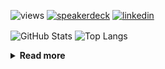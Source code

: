 ![views](https://komarev.com/ghpvc/?username=chck&color=blueviolet)
[![speakerdeck](https://img.shields.io/badge/Speaker_Deck-chck-8a2be2?style=flat-square&logo=speaker-deck)](https://speakerdeck.com/chck)
[![linkedin](https://img.shields.io/badge/LinkedIn-chck-8a2be2?style=flat-square&logo=linkedin)](https://www.linkedin.com/in/chck/)

<p align="left"> 
  <img alt="GitHub Stats" align="center" height="150" src="https://github-readme-stats-nine-umber-51.vercel.app/api?username=chck&count_private=true&show_icons=true&hide_title=true&theme=buefy" />
  <img alt="Top Langs" align="center" height="150" src="https://github-readme-stats-nine-umber-51.vercel.app/api/top-langs/?username=chck&layout=compact&count_private=true&show_icons=true&hide_title=true&theme=buefy" />
</p>

<details>
  <summary><b>Read more</b></summary>
  <br>

  <!--START_SECTION:waka-->
**🐱 My GitHub Data** 

> 📦 77.0 kB Used in GitHub's Storage 
 > 
> 🏆 45 Contributions in the Year 2024
 > 
> 💼 Opted to Hire
 > 
> 📜 134 Public Repositories 
 > 
> 🔑 19 Private Repositories 
 > 
**I'm a Night 🦉** 

```text
🌞 Morning                801 commits         ███░░░░░░░░░░░░░░░░░░░░░░   12.93 % 
🌆 Daytime                2021 commits        ████████░░░░░░░░░░░░░░░░░   32.62 % 
🌃 Evening                1772 commits        ███████░░░░░░░░░░░░░░░░░░   28.60 % 
🌙 Night                  1601 commits        ██████░░░░░░░░░░░░░░░░░░░   25.84 % 
```
📅 **I'm Most Productive on Thursday** 

```text
Monday                   1229 commits        █████░░░░░░░░░░░░░░░░░░░░   19.84 % 
Tuesday                  946 commits         ████░░░░░░░░░░░░░░░░░░░░░   15.27 % 
Wednesday                1029 commits        ████░░░░░░░░░░░░░░░░░░░░░   16.61 % 
Thursday                 1472 commits        ██████░░░░░░░░░░░░░░░░░░░   23.76 % 
Friday                   645 commits         ███░░░░░░░░░░░░░░░░░░░░░░   10.41 % 
Saturday                 340 commits         █░░░░░░░░░░░░░░░░░░░░░░░░   05.49 % 
Sunday                   534 commits         ██░░░░░░░░░░░░░░░░░░░░░░░   08.62 % 
```


📊 **This Week I Spent My Time On** 

```text
💬 Programming Languages: 
Other                    37 hrs 18 mins      █████████████████████████   98.64 % 
TOML                     8 mins              ░░░░░░░░░░░░░░░░░░░░░░░░░   00.37 % 
Git                      7 mins              ░░░░░░░░░░░░░░░░░░░░░░░░░   00.33 % 
Markdown                 4 mins              ░░░░░░░░░░░░░░░░░░░░░░░░░   00.21 % 
YAML                     4 mins              ░░░░░░░░░░░░░░░░░░░░░░░░░   00.18 % 

🔥 Editors: 
Chrome                   37 hrs 18 mins      █████████████████████████   98.64 % 
PyCharm                  14 mins             ░░░░░░░░░░░░░░░░░░░░░░░░░   00.65 % 
Neovim                   11 mins             ░░░░░░░░░░░░░░░░░░░░░░░░░   00.52 % 
VS Code                  4 mins              ░░░░░░░░░░░░░░░░░░░░░░░░░   00.19 % 
```

**I Mostly Code in Python** 

```text
Python                   41 repos            ████████░░░░░░░░░░░░░░░░░   33.06 % 
Jupyter Notebook         18 repos            ████░░░░░░░░░░░░░░░░░░░░░   14.52 % 
Rust                     7 repos             █░░░░░░░░░░░░░░░░░░░░░░░░   05.65 % 
Shell                    3 repos             █░░░░░░░░░░░░░░░░░░░░░░░░   02.42 % 
Astro                    1 repo              ░░░░░░░░░░░░░░░░░░░░░░░░░   00.81 % 
```



**Timeline**

![Lines of Code chart](https://raw.githubusercontent.com/chck/chck/main/assets/bar_graph.png)


 Last Updated on 2024-03-04 01:20 UTC
<!--END_SECTION:waka-->
</details>


